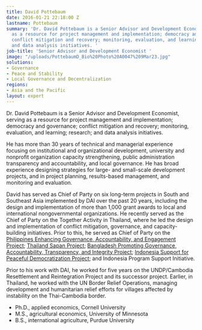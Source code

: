 ```yaml
---
title: David Pottebaum
date: 2016-01-21 22:18:00 Z
lastname: Pottebaum
summary: 'Dr. David Pottebaum is a Senior Advisor and Development Economist, serving
  as a resource for project management and implementation; democracy and governance;
  conflict mitigation and recovery; monitoring, evaluation, and learning; research;
  and data analysis initiatives. '
job-title: 'Senior Advisor and Development Economist '
image: "/uploads/PottebaumD_Bio%20Photo%20A0047%209Mar23.jpg"
solutions:
- Governance
- Peace and Stability
- Local Governance and Decentralization
regions:
- Asia and the Pacific
layout: expert
---
```


Dr. David Pottebaum is a Senior Advisor and Development Economist, serving as a resource for project management and implementation; democracy and governance; conflict mitigation and recovery; monitoring, evaluation, and learning; research; and data analysis initiatives. 

He has more than 30 years of technical and managerial experience focusing on institutional and organizational development, university and nonprofit organization capacity strengthening, public administration transparency and accountability, and local governance. He has broad experience designing strategies for large- and small-scale development projects, and in project planning, results-based management, and monitoring and evaluation. 

David has served as Chief of Party on six long-term projects in South and Southeast Asia implemented by DAI over the past 20 years, including the design and implementation of more than 1,000 grant awards to local and international nongovernmental organizations. He recently served as the Chief of Party on the Together Activity in Thailand, where he led the design and implementation of conflict mitigation, governance, and capacity-building initiatives. Prior to this, he served as Chief of Party on the [Philippines Enhancing Governance, Accountability, and Engagement Project](https://www.dai.com/our-work/projects/philippines-enhancing-governance-accountability-and-engagement-engage); [Thailand Sapan Project](https://www.dai.com/our-work/projects/thailand-sapan); [Bangladesh Promoting Governance, Accountability, Transparency, and Integrity Project](https://www.dai.com/our-work/projects/bangladesh-promoting-governance-accountability-transparency-and-integrity-progati); [Indonesia Support for Peaceful Democratization Project](https://www.dai.com/our-work/projects/indonesia-support-peaceful-democratization-spd); and Indonesia Program Support Initiative.

Prior to his work with DAI, he worked for five years on the UNDP/Cambodia Resettlement and Reintegration Project and its successor project. Earlier, in Thailand, he worked with the UN Border Relief Operations, managing development and humanitarian relief efforts for villages affected by instability on the Thai-Cambodia border. 

* Ph.D., applied economics, Cornell University
* M.S., agricultural economics, University of Minnesota
* B.S., international agriculture, Purdue University